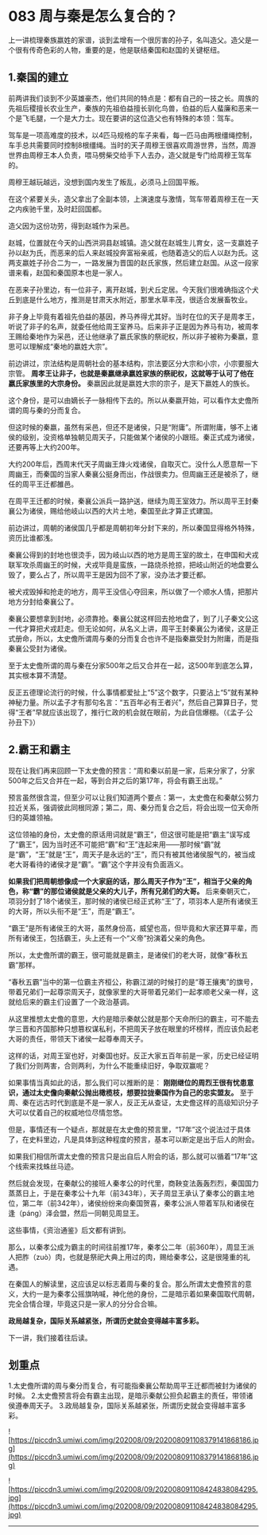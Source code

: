 # 083 周与秦是怎么复合的？

上一讲梳理秦族嬴姓的家谱，谈到孟增有一个很厉害的孙子，名叫造父。造父是一个很有传奇色彩的人物，重要的是，他是联结秦国和赵国的关键枢纽。

## 1.秦国的建立

前两讲我们谈到不少英雄豪杰，他们共同的特点是：都有自己的一技之长。周族的先祖后稷擅长农业生产，秦族的先祖伯益擅长驯化鸟兽，伯益的后人蜚廉和恶来一个是飞毛腿，一个是大力士。现在要讲的这位造父也有特殊的本领：驾车。

驾车是一项高难度的技术，以4匹马规格的车子来看，每一匹马由两根缰绳控制，车手总共需要同时控制8根缰绳。当时的天子周穆王很喜欢周游世界，当然，周游世界由周穆王本人负责，喂马劈柴交给手下人去办，造父就是专门给周穆王驾车的。

周穆王越玩越远，没想到国内发生了叛乱，必须马上回国平叛。

在这个紧要关头，造父拿出了全副本领，上演速度与激情，驾车带着周穆王在一天之内疾驰千里，及时赶回国都。

造父因为这份功劳，得到赵城作为采邑。

赵城，位置就在今天的山西洪洞县赵城镇。造父就在赵城生儿育女，这一支嬴姓子孙以赵为氏，而恶来的后人来赵城投奔富裕亲戚，也随着造父的后人以赵为氏。这两支嬴姓子孙合二为一，一路发展为晋国的赵氏家族，然后建立赵国。从这一段家谱来看，赵国和秦国原本也是一家人。

在恶来子孙里边，有一位非子，离开赵城，到犬丘定居。今天我们很难确指这个犬丘到底是什么地方，推测是甘肃天水附近，那里水草丰茂，很适合发展畜牧业。

非子身上毕竟有着祖先伯益的基因，养马养得尤其好。当时在位的天子是周孝王，听说了非子的名声，就委任他给周王室养马。后来非子正是因为养马有功，被周孝王赐给秦地作为采邑，还让他继承了嬴氏家族的祭祀权，所以非子被称为秦嬴，意思可以理解成“秦地的嬴姓大宗”。

前边讲过，宗法结构是周朝社会的基本结构，宗法要区分大宗和小宗，小宗要服大宗管。 **周孝王让非子，也就是秦嬴继承嬴姓家族的祭祀权，这就等于认可了他在嬴氏家族里的大宗身份。** 秦嬴因此就是嬴姓大宗的宗子，是天下嬴姓人的族长。

这个身份，是可以由嫡长子一脉相传下去的。所以从秦嬴开始，可以看作太史儋所谓的周与秦的分而复合。

但这时候的秦嬴，虽然有采邑，但还不是诸侯，只是“附庸”。所谓附庸，够不上诸侯的级别，没资格单独朝见周天子，只能做某个诸侯的小跟班。秦正式成为诸侯，还要再等上大约200年。

大约200年后，西周末代天子周幽王烽火戏诸侯，自取灭亡。没什么人愿意帮一下周幽王，而秦国的当家人秦襄公挺身而出，作战很卖力。但周幽王还是被杀了，继任的周平王迁都雒邑。

在周平王迁都的时候，秦襄公派兵一路护送，继续为周王室效力。所以周平王封秦襄公为诸侯，赐给他岐山以西的大片土地，秦国至此才算正式建国。

前边讲过，周朝的诸侯国几乎都是周朝初年分封下来的，所以秦国显得格外特殊，资历比谁都浅。

秦襄公得到的封地也很烫手，因为岐山以西的地方是周王室的故土，在申国和犬戎联军攻杀周幽王的时候，犬戎毕竟是蛮族，一路烧杀抢掠，把岐山附近的地盘要么毁了，要么占了，所以周平王是因为回不了家，没办法才要迁都。

被犬戎毁掉和抢走的地方，周平王没信心夺回来，所以做了一个顺水人情，把那片地方分封给秦襄公了。

秦襄公要想拿到封地，必须靠抢。秦襄公就这样回去抢地盘了，到了儿子秦文公这一代才算把犬戎赶走。但无论如何，从名义上讲，周平王封秦襄公为诸侯，这是正式册命，所以，太史儋所谓周与秦的分而复合也许不是指秦嬴受封为附庸，而是指秦襄公受封为诸侯。

至于太史儋所谓的周与秦在分家500年之后又合并在一起，这500年到底怎么算，其实根本算不清楚。

反正五德理论流行的时候，什么事情都爱扯上“5”这个数字，只要沾上“5”就有某种神秘力量。所以孟子才有那句名言：“五百年必有王者兴”，然后自己算算日子，觉得“王者”早就应该出现了，推行仁政的机会就在眼前，为此自信爆棚。（《孟子·公孙丑下》）

## 2.霸王和霸主

现在让我们再来回顾一下太史儋的预言：“周和秦以前是一家，后来分家了，分家500年之后又合并在一起，等到合并之后的第17年，将会有霸王出现。”

预言虽然很含混，但至少可以让我们知道两个要点：第一，太史儋在和秦献公努力拉近关系，强调彼此同根同源；第二，周、秦分而复合之后，将会出现一位天命所归的英雄领袖。

这位领袖的身份，太史儋的原话用词就是“霸王”，但这很可能是把“霸主”误写成了“霸王”，因为当时还不可能把“霸”和“王”连起来用——那时候“霸”就是“霸”，“王”就是“王”，周天子是永远的“王”，而只有被其他诸侯服气的，被当成老大哥看待的诸侯才是“霸”。“霸”这个字并没有负面涵义。

 **如果我们把周朝想像成一个大家庭的话，那么周天子作为“王”，相当于父亲的角色，称“霸”的那位诸侯就是父亲的大儿子，所有兄弟们的大哥。** 后来秦朝灭亡，项羽分封了18个诸侯王，那时候的诸侯已经正式称“王”了，项羽本人是所有诸侯王的大哥，所以头衔不是“王”，而是“霸王”。

“霸王”是所有诸侯王的大哥，虽然身份高，威望也高，但毕竟和大家还算平辈，而所有诸侯王，包括霸王，头上还有一个“义帝”扮演着父亲的角色。

所以，太史儋所谓的霸王，很可能就是霸主，是诸侯们的老大哥，就像“春秋五霸”那样。

“春秋五霸”当中的第一位霸主齐桓公，称霸江湖的时候打的是“尊王攘夷”的旗号，带着兄弟们一起尊崇周天子，就像家里的大哥带着兄弟们一起孝顺老父亲一样，这就给后来的霸主们设置了一个政治基调。

从这里推想太史儋的意思，大约是暗示秦献公就是那个天命所归的霸主，可不能去学三晋和齐国那种只想篡权谋私利，不把周天子放在眼里的坏榜样，而应该负起老大哥的责任，带领天下诸侯一起尊奉周天子。

这样的话，对周王室也好，对秦国也好。反正大家五百年前是一家，历史已经证明了我们分则两害，合则两利，为什么不能重续旧好，争取双赢呢？

如果事情当真如此的话，那么我们可以推断的是： **刚刚继位的周烈王很有忧患意识，通过太史儋向秦献公抛出橄榄枝，想要拉拢秦国作为自己的忠实盟友。** 至于周、秦在远古时代到底是不是一家人，反正无从查证，太史儋这样的高级知识分子大可以仗着自己的权威地位尽情忽悠。

但是，事情还有一个疑点，那就是在太史儋的预言里，“17年”这个说法过于具体了，在史料里边，凡是具体到这种程度的预言，基本可以断定是出于后人的附会。

如果我们相信所谓太史儋的预言只是出自后人附会的话，那么就可以循着“17年”这个线索来找蛛丝马迹。

然后就会发现，在秦献公的接班人秦孝公的时代里，商鞅变法轰轰烈烈，秦国国力蒸蒸日上，于是在秦孝公十九年（前343年），天子周显王承认了秦孝公的霸主地位，第二年（前342年），诸侯纷纷来向秦国贺喜，秦孝公派人带着军队和诸侯在逢（páng）泽会盟，然后一同朝见周显王。

这些事情，《资治通鉴》后文都有讲到。

那么，以秦孝公成为霸主的时间往前推17年，秦孝公二年（前360年），周显王派人把胙（zuò）肉，也就是祭祀大典上用过的肉，赐给秦孝公，这是很隆重的礼遇。

在秦国人的解读里，这应该足以标志着周与秦的复合。那么所谓太史儋预言的意义，大约一是为秦孝公摇旗呐喊，神化他的身份，二是暗示着如果秦国取代周朝，完全合情合理，毕竟这只是一家人的分分合合嘛。

 **政局越复杂，国际关系越紧张，所谓历史就会变得越丰富多彩。**

下一讲，我们接着往后读。

## 划重点

1.太史儋所谓的周与秦分而复合，有可能指秦襄公帮助周平王迁都而被封为诸侯的时候。
2.太史儋预言将会有霸主出现，是暗示秦献公担负起霸主的责任，带领诸侯遵奉周天子。
3.政局越复杂，国际关系越紧张，所谓历史就会变得越丰富多彩。

![https://piccdn3.umiwi.com/img/202008/09/202008091108379141868186.jpg](https://piccdn3.umiwi.com/img/202008/09/202008091108379141868186.jpg)

![https://piccdn3.umiwi.com/img/202008/09/202008091108424838084295.jpg](https://piccdn3.umiwi.com/img/202008/09/202008091108424838084295.jpg)

---
